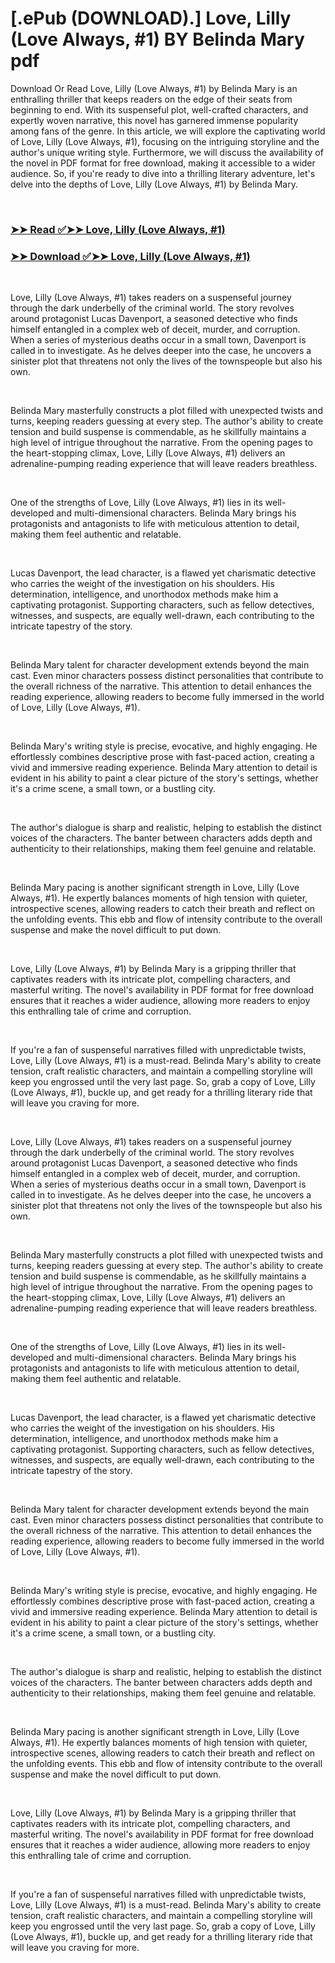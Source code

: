# [.ePub (DOWNLOAD).] Love, Lilly (Love Always, #1) BY Belinda Mary pdf

<p>Download Or Read Love, Lilly (Love Always, #1) by Belinda Mary is an enthralling thriller that keeps readers on the edge of their seats from beginning to end. With its suspenseful plot, well-crafted characters, and expertly woven narrative, this novel has garnered immense popularity among fans of the genre. In this article, we will explore the captivating world of Love, Lilly (Love Always, #1), focusing on the intriguing storyline and the author's unique writing style. Furthermore, we will discuss the availability of the novel in PDF format for free download, making it accessible to a wider audience. So, if you're ready to dive into a thrilling literary adventure, let's delve into the depths of Love, Lilly (Love Always, #1) by Belinda Mary.</p>
<p>&nbsp;</p>

### [➤➤ Read ✅➤➤ Love, Lilly (Love Always, #1)](https://thehelpfulbooks.blogspot.com/id/109924184)

### [➤➤ Download ✅➤➤ Love, Lilly (Love Always, #1)](https://thehelpfulbooks.blogspot.com/id/109924184)

<p>&nbsp;</p>
<p>Love, Lilly (Love Always, #1) takes readers on a suspenseful journey through the dark underbelly of the criminal world. The story revolves around protagonist Lucas Davenport, a seasoned detective who finds himself entangled in a complex web of deceit, murder, and corruption. When a series of mysterious deaths occur in a small town, Davenport is called in to investigate. As he delves deeper into the case, he uncovers a sinister plot that threatens not only the lives of the townspeople but also his own.</p>
<p>&nbsp;</p>
<p>Belinda Mary masterfully constructs a plot filled with unexpected twists and turns, keeping readers guessing at every step. The author's ability to create tension and build suspense is commendable, as he skillfully maintains a high level of intrigue throughout the narrative. From the opening pages to the heart-stopping climax, Love, Lilly (Love Always, #1) delivers an adrenaline-pumping reading experience that will leave readers breathless.</p>
<p>&nbsp;</p>
<p>One of the strengths of Love, Lilly (Love Always, #1) lies in its well-developed and multi-dimensional characters. Belinda Mary brings his protagonists and antagonists to life with meticulous attention to detail, making them feel authentic and relatable.</p>
<p>&nbsp;</p>
<p>Lucas Davenport, the lead character, is a flawed yet charismatic detective who carries the weight of the investigation on his shoulders. His determination, intelligence, and unorthodox methods make him a captivating protagonist. Supporting characters, such as fellow detectives, witnesses, and suspects, are equally well-drawn, each contributing to the intricate tapestry of the story.</p>
<p>&nbsp;</p>
<p>Belinda Mary talent for character development extends beyond the main cast. Even minor characters possess distinct personalities that contribute to the overall richness of the narrative. This attention to detail enhances the reading experience, allowing readers to become fully immersed in the world of Love, Lilly (Love Always, #1).</p>
<p>&nbsp;</p>
<p>Belinda Mary's writing style is precise, evocative, and highly engaging. He effortlessly combines descriptive prose with fast-paced action, creating a vivid and immersive reading experience. Belinda Mary attention to detail is evident in his ability to paint a clear picture of the story's settings, whether it's a crime scene, a small town, or a bustling city.</p>
<p>&nbsp;</p>
<p>The author's dialogue is sharp and realistic, helping to establish the distinct voices of the characters. The banter between characters adds depth and authenticity to their relationships, making them feel genuine and relatable.</p>
<p>&nbsp;</p>
<p>Belinda Mary pacing is another significant strength in Love, Lilly (Love Always, #1). He expertly balances moments of high tension with quieter, introspective scenes, allowing readers to catch their breath and reflect on the unfolding events. This ebb and flow of intensity contribute to the overall suspense and make the novel difficult to put down.</p>
<p>&nbsp;</p>
<p>Love, Lilly (Love Always, #1) by Belinda Mary is a gripping thriller that captivates readers with its intricate plot, compelling characters, and masterful writing. The novel's availability in PDF format for free download ensures that it reaches a wider audience, allowing more readers to enjoy this enthralling tale of crime and corruption.</p>
<p>&nbsp;</p>
<p>If you're a fan of suspenseful narratives filled with unpredictable twists, Love, Lilly (Love Always, #1) is a must-read. Belinda Mary's ability to create tension, craft realistic characters, and maintain a compelling storyline will keep you engrossed until the very last page. So, grab a copy of Love, Lilly (Love Always, #1), buckle up, and get ready for a thrilling literary ride that will leave you craving for more.</p>
<p>&nbsp;</p>
<p>Love, Lilly (Love Always, #1) takes readers on a suspenseful journey through the dark underbelly of the criminal world. The story revolves around protagonist Lucas Davenport, a seasoned detective who finds himself entangled in a complex web of deceit, murder, and corruption. When a series of mysterious deaths occur in a small town, Davenport is called in to investigate. As he delves deeper into the case, he uncovers a sinister plot that threatens not only the lives of the townspeople but also his own.</p>
<p>&nbsp;</p>
<p>Belinda Mary masterfully constructs a plot filled with unexpected twists and turns, keeping readers guessing at every step. The author's ability to create tension and build suspense is commendable, as he skillfully maintains a high level of intrigue throughout the narrative. From the opening pages to the heart-stopping climax, Love, Lilly (Love Always, #1) delivers an adrenaline-pumping reading experience that will leave readers breathless.</p>
<p>&nbsp;</p>
<p>One of the strengths of Love, Lilly (Love Always, #1) lies in its well-developed and multi-dimensional characters. Belinda Mary brings his protagonists and antagonists to life with meticulous attention to detail, making them feel authentic and relatable.</p>
<p>&nbsp;</p>
<p>Lucas Davenport, the lead character, is a flawed yet charismatic detective who carries the weight of the investigation on his shoulders. His determination, intelligence, and unorthodox methods make him a captivating protagonist. Supporting characters, such as fellow detectives, witnesses, and suspects, are equally well-drawn, each contributing to the intricate tapestry of the story.</p>
<p>&nbsp;</p>
<p>Belinda Mary talent for character development extends beyond the main cast. Even minor characters possess distinct personalities that contribute to the overall richness of the narrative. This attention to detail enhances the reading experience, allowing readers to become fully immersed in the world of Love, Lilly (Love Always, #1).</p>
<p>&nbsp;</p>
<p>Belinda Mary's writing style is precise, evocative, and highly engaging. He effortlessly combines descriptive prose with fast-paced action, creating a vivid and immersive reading experience. Belinda Mary attention to detail is evident in his ability to paint a clear picture of the story's settings, whether it's a crime scene, a small town, or a bustling city.</p>
<p>&nbsp;</p>
<p>The author's dialogue is sharp and realistic, helping to establish the distinct voices of the characters. The banter between characters adds depth and authenticity to their relationships, making them feel genuine and relatable.</p>
<p>&nbsp;</p>
<p>Belinda Mary pacing is another significant strength in Love, Lilly (Love Always, #1). He expertly balances moments of high tension with quieter, introspective scenes, allowing readers to catch their breath and reflect on the unfolding events. This ebb and flow of intensity contribute to the overall suspense and make the novel difficult to put down.</p>
<p>&nbsp;</p>
<p>Love, Lilly (Love Always, #1) by Belinda Mary is a gripping thriller that captivates readers with its intricate plot, compelling characters, and masterful writing. The novel's availability in PDF format for free download ensures that it reaches a wider audience, allowing more readers to enjoy this enthralling tale of crime and corruption.</p>
<p>&nbsp;</p>
<p>If you're a fan of suspenseful narratives filled with unpredictable twists, Love, Lilly (Love Always, #1) is a must-read. Belinda Mary's ability to create tension, craft realistic characters, and maintain a compelling storyline will keep you engrossed until the very last page. So, grab a copy of Love, Lilly (Love Always, #1), buckle up, and get ready for a thrilling literary ride that will leave you craving for more.</p>
<p>&nbsp;</p>
